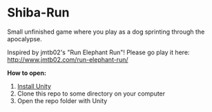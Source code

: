 # Shiba-Run
Small unfinished game where you play as a dog sprinting through the apocalypse.

Inspired by jmtb02's "Run Elephant Run"! Please go play it here: http://www.jmtb02.com/run-elephant-run/

**How to open:**
1. [Install Unity](https://unity.com/)
2. Clone this repo to some directory on your computer
3. Open the repo folder with Unity
